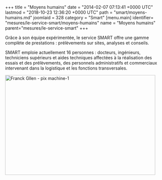 +++
title = "Moyens humains"
date = "2014-02-07 07:13:41 +0000 UTC"
lastmod = "2018-10-23 12:36:20 +0000 UTC"
path = "smart/moyens-humains.md"
joomlaid = 328
category = "Smart"
[menu.main]
  identifier= "mesures/le-service-smart/moyens-humains"
  name = "Moyens humains"
  parent="mesures/le-service-smart"
+++
<p>Grâce à son équipe expérimentée, le service SMART offre une gamme complète de prestations : prélèvements sur sites, analyses et conseils.</p>
<p>SMART emploie actuellement 16 personnes : docteurs, ingénieurs, techniciens supérieurs et aides techniques affectées à la réalisation des essais et des prélèvements, des personnels administratifs et commerciaux intervenant dans la logistique et les fonctions transversales.</p>
<p><img src="images/SMART/Franck_Gllen_-_pix_machine-1.JPG" alt="Franck Gllen - pix machine-1" width="486" height="324" title="(c) Franck Gllen - pix machine-1"/></p>